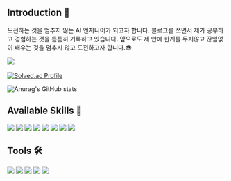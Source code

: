 ## Introduction 👋

도전하는 것을 멈추지 않는 AI 엔지니어가 되고자 합니다. 블로그를 쓰면서 제가 공부하고 경험하는 것을 틈틈히 기록하고 있습니다. 앞으로도 제 안에 한계를 두지않고 끊임없이 배우는 것을 멈추지 않고 도전하고자 합니다.😎

<!--
**heeyeonkoo99/heeyeonkoo99** is a ✨ _special_ ✨ repository because its `README.md` (this file) appears on your GitHub profile.

Here are some ideas to get you started:

- 🔭 I’m currently working on ...
- 🌱 I’m currently learning ...
- 👯 I’m looking to collaborate on ...
- 🤔 I’m looking for help with ...
- 💬 Ask me about ...
- 📫 How to reach me: ...
- 😄 Pronouns: ...
- ⚡ Fun fact: ...
-->

<img src="https://github-readme-stats.vercel.app/api/top-langs/?username=heeyeonkoo99&layout=compact"><br><br>
[![Solved.ac Profile](http://mazassumnida.wtf/api/v2/generate_badge?boj=rndus0819)](https://solved.ac/rndus0819/)

![Anurag's GitHub stats](https://github-readme-stats.vercel.app/api?username=heeyeonkoo99&show_icons=true&theme=radical)



## Available Skills 👀
<div>
<img src="https://img.shields.io/badge/Python-3776AB?style=for-the-badge&logo=Python&logoColor=white">
<img src="https://img.shields.io/badge/C++-00599C?style=for-the-badge&logo=cplusplus&logoColor=white">
<img src="https://img.shields.io/badge/React-61DAFB?style=for-the-badge&logo=React&logoColor=white">
<img src="https://img.shields.io/badge/JavaScript-F7DF1E?style=for-the-badge&logo=JavaScript&logoColor=white">
<img src="https://img.shields.io/badge/Node.js-339933?style=for-the-badge&logo=Node.js&logoColor=white">
<img src="https://img.shields.io/badge/PyTorch-EE4C2C?style=for-the-badge&logo=PyTorch&logoColor=white">
<img src="https://img.shields.io/badge/HTML5-E34F26?style=for-the-badge&logo=HTML5&logoColor=white">
<img src="https://img.shields.io/badge/Java-007396?style=for-the-badge&logo=OpenJDK&logoColor=white"/>
</div>

## Tools 🛠️
<div>
<img src="https://img.shields.io/badge/Visual Studio-5C2D91?style=for-the-badge&logo=Visual Studio&logoColor=white"/>
<img src="https://img.shields.io/badge/Visual Studio Code-007ACC?style=for-the-badge&logo=Visual Studio Code&logoColor=white"/>
<img src="https://img.shields.io/badge/Jupyter Notebook-F37626?style=for-the-badge&logo=Jupyter&logoColor=white"/>
<img src="https://img.shields.io/badge/GitHub-181717?style=for-the-badge&logo=GitHub&logoColor=white"/>
<img src="https://img.shields.io/badge/Android Studio-3DDC84?style=for-the-badge&logo=Android Studio&logoColor=white"/>
</div>

